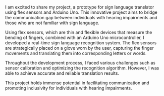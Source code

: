 I am excited to share my project, a prototype for sign language translator using flex sensors and Arduino Uno. This innovative project aims to bridge the communication gap between individuals with hearing impairments and those who are not familiar with sign language.

Using flex sensors, which are thin and flexible devices that measure the bending of fingers, combined with an Arduino Uno microcontroller, I developed a real-time sign language recognition system. The flex sensors are strategically placed on a glove worn by the user, capturing the finger movements and translating them into corresponding letters or words.

Throughout the development process, I faced various challenges such as sensor calibration and optimizing the recognition algorithm. However, I was able to achieve accurate and reliable translation results.

This project holds immense potential in facilitating communication and promoting inclusivity for individuals with hearing impairments.
